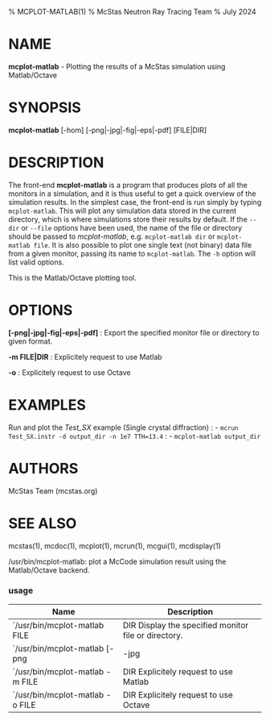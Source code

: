 % MCPLOT-MATLAB(1)
% McStas Neutron Ray Tracing Team
% July 2024

# NAME

**mcplot-matlab** - Plotting the results of a McStas simulation using Matlab/Octave

# SYNOPSIS

**mcplot-matlab** [-hom] [-png|-jpg|-fig|-eps|-pdf] [FILE|DIR]

# DESCRIPTION

The front-end **mcplot-matlab** is a program that produces plots of
all the monitors in a simulation, and it is thus useful to get a quick overview
of the simulation results. In the simplest case, the front-end is run simply by
typing `mcplot-matlab`. This will plot any simulation data stored in the current
directory, which is where simulations store their results by default. If the
`--dir` or `--file` options have been used, the name of the file
or directory should be passed to *mcplot-matlab*, e.g. `mcplot-matlab dir` or `mcplot-matlab file`. It
is also possible to plot one single text (not binary) data file from a given
monitor, passing its name to `mcplot-matlab`. The `-h` option will list valid options.

This is the Matlab/Octave plotting tool.

# OPTIONS

**[-png|-jpg|-fig|-eps|-pdf]**
:   Export the specified monitor file or directory to given format.

**-m FILE|DIR**
:   Explicitely request to use Matlab

**-o**
:   Explicitely request to use Octave

# EXAMPLES

Run and plot the *Test_SX* example (Single crystal diffraction)
:   - `mcrun Test_SX.instr -d output_dir -n 1e7 TTH=13.4`
:   - `mcplot-matlab output_dir`

# AUTHORS

McStas Team (mcstas.org)

# SEE ALSO

mcstas(1), mcdoc(1), mcplot(1), mcrun(1), mcgui(1), mcdisplay(1)



/usr/bin/mcplot-matlab: plot a McCode simulation result using the Matlab/Octave backend.
### usage

Name | Description
---- | -----------
`/usr/bin/mcplot-matlab FILE|DIR Display the specified monitor file or directory.
`/usr/bin/mcplot-matlab [-png|-jpg|-fig|-eps|-pdf] [FILE|DIR] Export the specified monitor file or directory to given format.
`/usr/bin/mcplot-matlab -m FILE|DIR Explicitely request to use Matlab
`/usr/bin/mcplot-matlab -o FILE|DIR Explicitely request to use Octave
